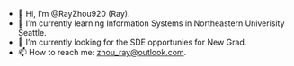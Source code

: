 - 👋 Hi, I’m @RayZhou920 (Ray).
- 🌱 I’m currently learning Information Systems in Northeastern Univerisity Seattle.
- 💞️ I’m currently looking for the SDE opportunies for New Grad.
- 📫 How to reach me: zhou_ray@outlook.com.

<!---
RayZhou920/RayZhou920 is a ✨ special ✨ repository because its `README.md` (this file) appears on your GitHub profile.
You can click the Preview link to take a look at your changes.
--->
